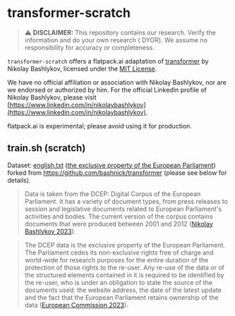 # transformer-scratch

> :warning: **DISCLAIMER:** This repository contains our research. Verify the information and do your own research (
> DYOR). We assume no responsibility for accuracy or completeness.

`transformer-scratch` offers a flatpack.ai adaptation of [transformer](https://github.com/bashnick/transformer) by Nikolay Bashlykov, licensed under the [MIT License](https://github.com/bashnick/transformer/blob/master/README.md).

We have no official affiliation or association with Nikolay Bashlykov, nor are we endorsed or authorized by him. For the official LinkedIn profile of Nikolay Bashlykov, please visit [https://www.linkedin.com/in/nikolaybashlykov](https://www.linkedin.com/in/nikolaybashlykov).

flatpack.ai is experimental; please avoid using it for production.

## train.sh (scratch)

Dataset: [english.txt](https://raw.githubusercontent.com/romlingroup/transformer/master/data/english.txt) ([the exclusive property of the European Parliament](https://joint-research-centre.ec.europa.eu/language-technology-resources/dcep-digital-corpus-european-parliament_en#Usage%20Conditions)) forked from https://github.com/bashnick/transformer (please see below for details).

> Data is taken from the DCEP: Digital Corpus of the European Parliament. It has a variety of document types, from press releases to session and legislative documents related to European Parliament's activities and bodies. The current version of the corpus contains documents that were produced between 2001 and 2012 ([Nikolay Bashlykov 2023](https://github.com/bashnick/transformer)).

> The DCEP data is the exclusive property of the European Parliament. The Parliament cedes its non-exclusive rights free of charge and world-wide for research purposes for the entire duration of the protection of those rights to the re-user. Any re-use of the data or of the structured elements contained in it is required to be identified by the re-user, who is under an obligation to state the source of the documents used: the website address, the date of the latest update and the fact that the European Parliament retains ownership of the data ([European Commission 2023](https://joint-research-centre.ec.europa.eu/language-technology-resources/dcep-digital-corpus-european-parliament_en)).